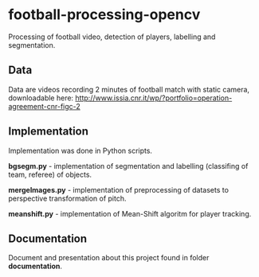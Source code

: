 # football-processing-opencv
Processing of football video, detection of players, labelling and segmentation.

## Data
Data are videos recording 2 minutes of football match with static camera, downloadable here:
http://www.issia.cnr.it/wp/?portfolio=operation-agreement-cnr-figc-2

## Implementation
Implementation was done in Python scripts.

**bgsegm.py** - implementation of segmentation and labelling (classifing of team, referee) of objects.

**mergeImages.py** - implementation of preprocessing of datasets to perspective transformation of pitch.

**meanshift.py** - implementation of Mean-Shift algoritm for player tracking.

## Documentation
Document and presentation about this project found in folder **documentation**.
